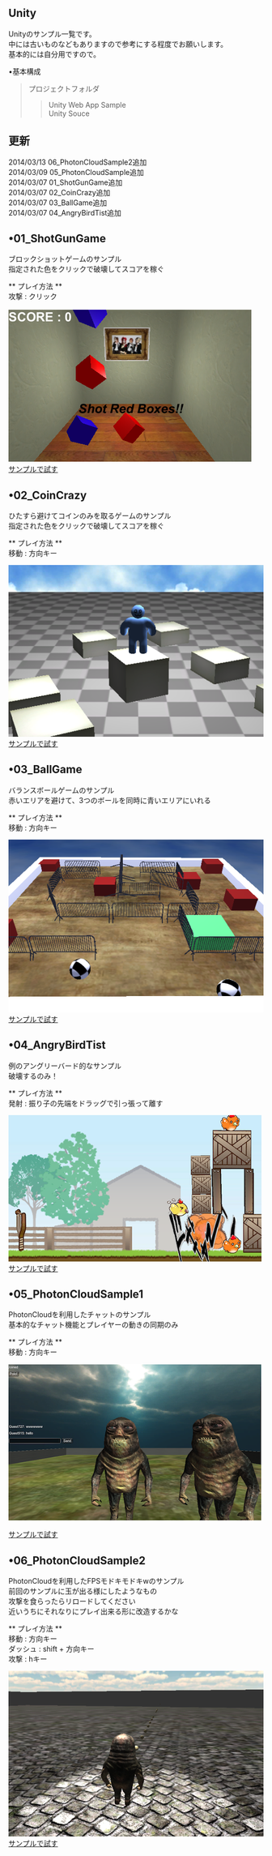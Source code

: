 <h2>Unity</h2>

Unityのサンプル一覧です。<br/>
中には古いものなどもありますので参考にする程度でお願いします。<br/>
基本的には自分用ですので。<br/>


•基本構成<br/>
>プロジェクトフォルダ<br/>
  >>Unity Web App Sample<br/>
  >>Unity Souce



<h2>更新</h2>
2014/03/13  06_PhotonCloudSample2追加<br/>
2014/03/09  05_PhotonCloudSample追加<br/>
2014/03/07  01_ShotGunGame追加<br/>
2014/03/07  02_CoinCrazy追加<br/>
2014/03/07  03_BallGame追加<br/>
2014/03/07  04_AngryBirdTist追加<br/>




<h2>•01_ShotGunGame</h2>
ブロックショットゲームのサンプル<br/>
指定された色をクリックで破壊してスコアを稼ぐ<br/>

** プレイ方法 ** <br/>
攻撃 : クリック  <br/> 
  <br/> 
![Alt img](./00_image/1.png)
<br/>
<a href="https://dl.dropboxusercontent.com/u/66223745/UnityGame/01_ShotGunGame/Sample.html">サンプルで試す</a>

<!-- ******************************************* -->


<h2>•02_CoinCrazy</h2>
ひたすら避けてコインのみを取るゲームのサンプル<br/>
指定された色をクリックで破壊してスコアを稼ぐ<br/>

** プレイ方法 ** <br/>
移動 : 方向キー<br/>


![Alt img](./00_image/2.png)
<br/>
<a href="https://dl.dropboxusercontent.com/u/66223745/UnityGame/02_CoinCrazy/CoinCrazy.html">サンプルで試す</a>

<!-- ******************************************* -->


<h2>•03_BallGame</h2>
バランスボールゲームのサンプル<br/>
赤いエリアを避けて、3つのボールを同時に青いエリアにいれる<br/>
 
** プレイ方法 ** <br/>
移動 : 方向キー<br/>
 

![Alt img](./00_image/3.png)
<br/>
<a href="https://dl.dropboxusercontent.com/u/66223745/UnityGame/03_BallGame/BallGame.html">サンプルで試す</a>

<!-- ******************************************* -->


<h2>•04_AngryBirdTist</h2>
例のアングリーバード的なサンプル<br/>
破壊するのみ！<br/>
 
** プレイ方法 ** <br/>
発射 : 振り子の先端をドラッグで引っ張って離す  <br/>
 

![Alt img](./00_image/4.png)
<br/>
<a href="https://dl.dropboxusercontent.com/u/66223745/UnityGame/04_AngryBirdTist/AngryBirdTist.html">サンプルで試す</a>

<!-- ******************************************* -->


<h2>•05_PhotonCloudSample1</h2>
PhotonCloudを利用したチャットのサンプル<br/>
基本的なチャット機能とプレイヤーの動きの同期のみ<br/>
 
** プレイ方法 ** <br/>
移動 : 方向キー  <br/>
 
![Alt img](./00_image/5.png)

<a href="https://dl.dropboxusercontent.com/u/66223745/UnityGame/05_PhotonCloudSample/05_PhotonCloudSample.html">サンプルで試す</a>

<!-- ******************************************* -->


<h2>•06_PhotonCloudSample2</h2>
PhotonCloudを利用したFPSモドキモドキwのサンプル<br/>
前回のサンプルに玉が出る様にしたようなもの<br/>
攻撃を食らったらリロードしてください<br/>
近いうちにそれなりにプレイ出来る形に改造するかな<br/>

 
** プレイ方法 ** <br/>
移動     : 方向キー  <br/>
ダッシュ : shift + 方向キー  <br/>
攻撃     : hキー  <br/>

![Alt img](./00_image/6.png)
<br/>
<a href="https://dl.dropboxusercontent.com/u/66223745/UnityGame/06_PhotonCloudSample2/06_PhotonCloudSample2.html">サンプルで試す</a>

